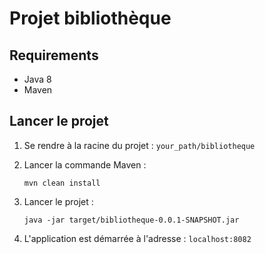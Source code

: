 # Projet bibliothèque

## Requirements

* Java 8
* Maven

## Lancer le projet

1. Se rendre à la racine du projet : `your_path/bibliotheque`
2. Lancer la commande Maven :
    
    `mvn clean install`

3. Lancer le projet :

    `java -jar target/bibliotheque-0.0.1-SNAPSHOT.jar`
    
4. L'application est démarrée à l'adresse : `localhost:8082`